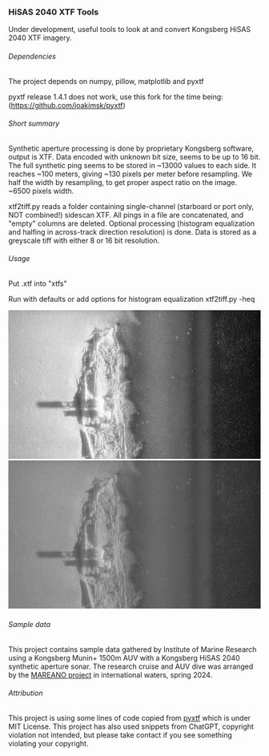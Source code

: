 ### HiSAS 2040 XTF Tools
Under development, useful tools to look at and convert Kongsberg HiSAS 2040 XTF imagery.

###### Dependencies
The project depends on numpy, pillow, matplotlib and pyxtf

pyxtf release 1.4.1 does not work, use this fork for the time being: (https://github.com/joakimsk/pyxtf)

###### Short summary
Synthetic aperture processing is done by proprietary Kongsberg software, output is XTF.
Data encoded with unknown bit size, seems to be up to 16 bit.
The full synthetic ping seems to be stored in ~13000 values to each side. It reaches ~100 meters, giving ~130 pixels per meter before resampling.
We half the width by resampling, to get proper aspect ratio on the image. ~6500 pixels width.

xtf2tiff.py reads a folder containing single-channel (starboard or port only, NOT combined!) sidescan XTF.
All pings in a file are concatenated, and "empty" columns are deleted.
Optional processing (histogram equalization and halfing in across-track direction resolution) is done.
Data is stored as a greyscale tiff with either 8 or 16 bit resolution.

###### Usage
Put .xtf into "xtfs"

Run with defaults or add options for histogram equalization
xtf2tiff.py -heq

![Alt text](media/sample_heq_800px.jpg?raw=true "Sample with histogram equalization")
![Alt text](media/sample_800px.jpg?raw=true "Sample without histogram equalization")

###### Sample data
This project contains sample data gathered by Institute of Marine Research using a Kongsberg Munin+ 1500m AUV with a Kongsberg HiSAS 2040 synthetic aperture sonar.
The research cruise and AUV dive was arranged by the [MAREANO project](https://mareano.no/en/about_mareano) in international waters, spring 2024.

###### Attribution
This project is using some lines of code copied from [pyxtf](https://github.com/oysstu/pyxtf) which is under MIT License.
This project has also used snippets from ChatGPT, copyright violation not intended, but please take contact if you see something violating your copyright.